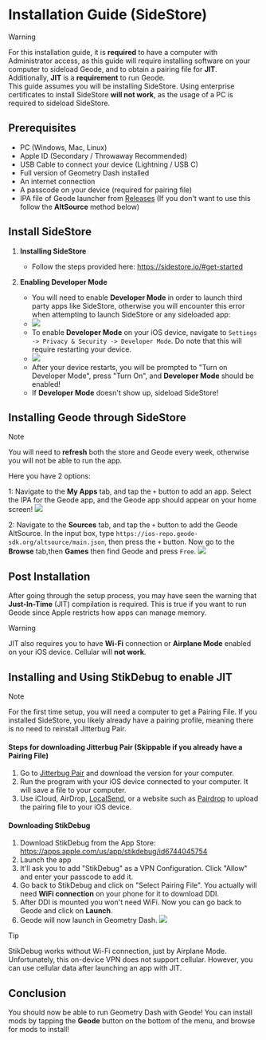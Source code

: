 # Installation Guide (SideStore)

> [!WARNING]
> For this installation guide, it is **required** to have a computer with Administrator access, as this guide will require installing software on your computer to sideload Geode, and to obtain a pairing file for **JIT**. Additionally, **JIT** is a **__requirement__** to run Geode.
> \
> This guide assumes you will be installing SideStore. Using enterprise certificates to install SideStore **will not work**, as the usage of a PC is required to sideload SideStore.

## Prerequisites
- PC (Windows, Mac, Linux)
- Apple ID (Secondary / Throwaway Recommended)
- USB Cable to connect your device (Lightning / USB C)
- Full version of Geometry Dash installed
- An internet connection
- A passcode on your device (required for pairing file)
- IPA file of Geode launcher from [Releases](https://github.com/geode-sdk/ios-launcher/releases) (If you don't want to use this follow the **AltSource** method below)

## Install SideStore

1. **Installing SideStore**
	- Follow the steps provided here: https://sidestore.io/#get-started

2. **Enabling Developer Mode**
	- You will need to enable **Developer Mode** in order to launch third party apps like SideStore, otherwise you will encounter this error when attempting to launch SideStore or any sideloaded app:
	- ![](screenshots/install-1.png)
	- To enable **Developer Mode** on your iOS device, navigate to `Settings -> Privacy & Security -> Developer Mode`. Do note that this will require restarting your device.
	- ![](https://faq.altstore.io/~gitbook/image?url=https%3A%2F%2F2606795771-files.gitbook.io%2F%7E%2Ffiles%2Fv0%2Fb%2Fgitbook-x-prod.appspot.com%2Fo%2Fspaces%252FAfe8qEztjcTjsjjaMBY2%252Fuploads%252FWSvXhUTj8UZyGd1ex652%252FFcejvMRXgAE8k3R.jpg%3Falt%3Dmedia%26token%3D5e380cd0-be4e-406a-914b-8fa0519e1196&width=768&dpr=2&quality=100&sign=8860eb96&sv=2)
	- After your device restarts, you will be prompted to "Turn on Developer Mode", press "Turn On", and **Developer Mode** should be enabled!
    - If **Developer Mode** doesn't show up, sideload SideStore!

## Installing Geode through SideStore
> [!NOTE]
> You will need to **refresh** both the store and Geode every week, otherwise you will not be able to run the app.

Here you have 2 options:

1: Navigate to the **My Apps** tab, and tap the `+` button to add an app. Select the IPA for the Geode app, and the Geode app should appear on your home screen!
![](screenshots/install-sidestore.png)

2: Navigate to the **Sources** tab, and tap the `+` button to add the Geode AltSource. In the input box, type `https://ios-repo.geode-sdk.org/altsource/main.json`, then press the `+` button. Now go to the **Browse** tab,then **Games** then find Geode and press `Free`.
![](screenshots/altsource-install.png)

## Post Installation
After going through the setup process, you may have seen the warning that **Just-In-Time** (JIT) compilation is required. This is true if you want to run Geode since Apple restricts how apps can manage memory.

> [!WARNING]
> JIT also requires you to have **Wi-Fi** connection or **Airplane Mode** enabled on your iOS device. Cellular will **not work**.

## Installing and Using StikDebug to enable JIT
> [!NOTE]
> For the first time setup, you will need a computer to get a Pairing File. If you installed SideStore, you likely already have a pairing profile, meaning there is no need to reinstall Jitterbug Pair.

#### Steps for downloading Jitterbug Pair (Skippable if you already have a Pairing File)
1. Go to [Jitterbug Pair](https://github.com/osy/Jitterbug/releases) and download the version for your computer.
2. Run the program with your iOS device connected to your computer. It will save a file to your computer.
3. Use iCloud, AirDrop, [LocalSend](https://localsend.org), or a website such as [Pairdrop](https://pairdrop.net/) to upload the pairing file to your iOS device.

#### Downloading StikDebug
1. Download StikDebug from the App Store: https://apps.apple.com/us/app/stikdebug/id6744045754
2. Launch the app
3. It'll ask you to add "StikDebug" as a VPN Configuration. Click "Allow" and enter your passcode to add it.
4. Go back to StikDebug and click on "Select Pairing File". You actually will need **WiFi connection** on your phone for it to download DDI.
5. After DDI is mounted you won't need WiFi. Now you can go back to Geode and click on **Launch**.
6. Geode will now launch in Geometry Dash.
![](screenshots/stikdebug.png)
> [!TIP]
> StikDebug works without Wi-Fi connection, just by Airplane Mode. Unfortunately, this on-device VPN does not support cellular. However, you can use cellular data after launching an app with JIT.

## Conclusion
You should now be able to run Geometry Dash with Geode! You can install mods by tapping the **Geode** button on the bottom of the menu, and browse for mods to install!
